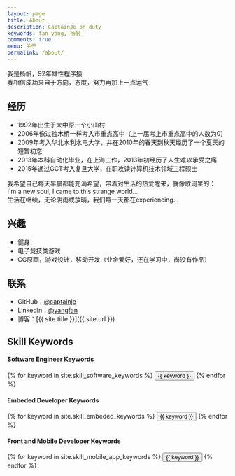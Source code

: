 ```yaml
---
layout: page
title: About
description: CaptainJe on duty
keywords: fan yang, 杨帆
comments: true
menu: 关于
permalink: /about/
---
```


我是杨帆，92年雄性程序猿    
我相信成功来自于方向，态度，努力再加上一点运气    

## 经历    

* 1992年出生于大中原一个小山村    
* 2006年像过独木桥一样考入市重点高中（上一届考上市重点高中的人数为0）
* 2009年考入华北水利水电大学，并在2010年的春天到秋天经历了一个夏天的短暂初恋
* 2013年本科自动化毕业，在上海工作，2013年初经历了人生难以承受之痛
* 2015年通过GCT考入复旦大学，在职攻读计算机技术领域工程硕士
    
我希望自己每天早晨都能充满希望，带着对生活的热爱醒来，就像歌词里的：    
I'm a new soul, I came to this strange world...    
生活在继续，无论阴雨或放晴，我们每一天都在experiencing...    

## 兴趣    

* 健身    
* 电子竞技类游戏    
* CG原画，游戏设计，移动开发（业余爱好，还在学习中，尚没有作品）    


## 联系

* GitHub：[@captainje](https://github.com/captinaje)
* LinkedIn：[@yangfan](https://www.linkedin.com/in/mazhuang)
* 博客：[{{ site.title }}]({{ site.url }})

## Skill Keywords

#### Software Engineer Keywords
<div class="btn-inline">
    {% for keyword in site.skill_software_keywords %}
    <button class="btn btn-outline" type="button">{{ keyword }}</button>
    {% endfor %}
</div>

#### Embeded Developer Keywords
<div class="btn-inline">
    {% for keyword in site.skill_embeded_keywords %}
    <button class="btn btn-outline" type="button">{{ keyword }}</button>
    {% endfor %}
</div>

#### Front and Mobile Developer Keywords
<div class="btn-inline">
    {% for keyword in site.skill_mobile_app_keywords %}
    <button class="btn btn-outline" type="button">{{ keyword }}</button>
    {% endfor %}
</div>
